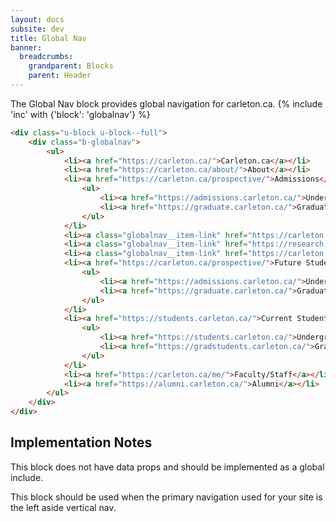 ```yaml
---
layout: docs
subsite: dev
title: Global Nav
banner:
  breadcrumbs:
    grandparent: Blocks
    parent: Header
---
```

The Global Nav block provides global navigation for carleton.ca.
{% include 'inc' with {'block': 'globalnav'} %}
```html
<div class="u-block u-block--full">
    <div class="b-globalnav">
        <ul>
            <li><a href="https://carleton.ca/">Carleton.ca</a></li>
            <li><a href="https://carleton.ca/about/">About</a></li>
            <li><a href="https://carleton.ca/prospective/">Admissions</a>
                <ul>
                    <li><a href="https://admissions.carleton.ca/">Undergraduate</a></li>
                    <li><a href="https://graduate.carleton.ca/">Graduate</a></li>
                </ul>
            </li>
            <li><a class="globalnav__item-link" href="https://carleton.ca/academics/">Academics</a></li>
            <li><a class="globalnav__item-link" href="https://research.carleton.ca/">Research</a></li>
            <li><a class="globalnav__item-link" href="https://carleton.ca/campus/">Campus</a></li>
            <li><a href="https://carleton.ca/prospective/">Future Students</a>
                <ul>
                    <li><a href="https://admissions.carleton.ca/">Undergraduate</a></li>
                    <li><a href="https://graduate.carleton.ca/">Graduate</a></li>
                </ul>
            </li>
            <li><a href="https://students.carleton.ca/">Current Students</a>
                <ul>
                    <li><a href="https://students.carleton.ca/">Undergraduate</a></li>
                    <li><a href="https://gradstudents.carleton.ca/">Graduate</a></li>
                </ul>
            </li>
            <li><a href="https://carleton.ca/me/">Faculty/Staff</a></li>
            <li><a href="https://alumni.carleton.ca/">Alumni</a></li>
        </ul>
    </div>
</div>
```

## Implementation Notes

This block does not have data props and should be implemented as a global include.

This block should be used when the primary navigation used for your site is the left aside vertical nav.
